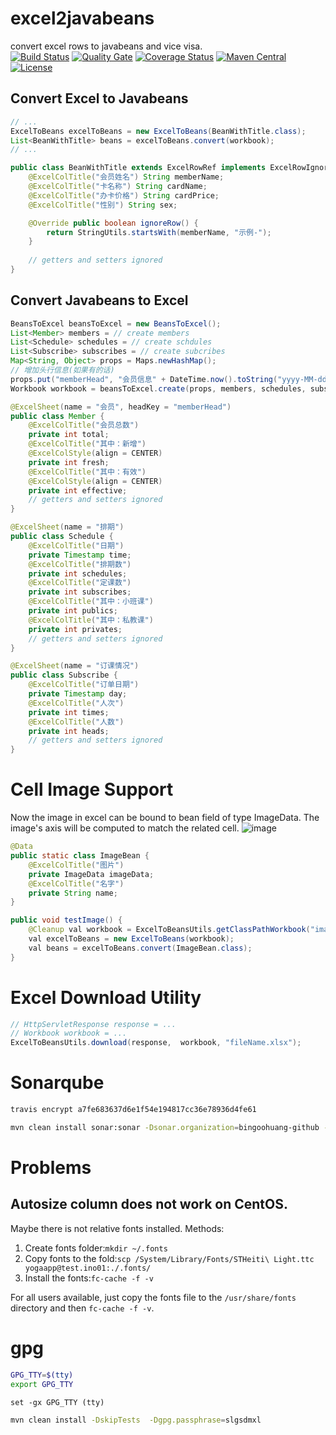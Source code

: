 # excel2javabeans
convert excel rows to javabeans and vice visa.
<br/>
[![Build Status](https://travis-ci.org/bingoohuang/excel2javabeans.svg?branch=master)](https://travis-ci.org/bingoohuang/excel2javabeans)
[![Quality Gate](https://sonarqube.com/api/badges/gate?key=com.github.bingoohuang%3Aexcel2javabeans)](https://sonarqube.com/dashboard/index/com.github.bingoohuang%3Aexcel2javabeans)
[![Coverage Status](https://coveralls.io/repos/github/bingoohuang/excel2javabeans/badge.svg?branch=master)](https://coveralls.io/github/bingoohuang/excel2javabeans?branch=master)
[![Maven Central](https://maven-badges.herokuapp.com/maven-central/com.github.bingoohuang/excel2javabeans/badge.svg?style=flat-square)](https://maven-badges.herokuapp.com/maven-central/com.github.bingoohuang/excel2javabeans/)
[![License](http://img.shields.io/:license-apache-brightgreen.svg)](http://www.apache.org/licenses/LICENSE-2.0.html)


## Convert Excel to Javabeans

```java
// ... 
ExcelToBeans excelToBeans = new ExcelToBeans(BeanWithTitle.class);
List<BeanWithTitle> beans = excelToBeans.convert(workbook);
// ...
```

```java
public class BeanWithTitle extends ExcelRowRef implements ExcelRowIgnorable {
    @ExcelColTitle("会员姓名") String memberName;
    @ExcelColTitle("卡名称") String cardName;
    @ExcelColTitle("办卡价格") String cardPrice;
    @ExcelColTitle("性别") String sex;

    @Override public boolean ignoreRow() {
        return StringUtils.startsWith(memberName, "示例-");
    }
    
    // getters and setters ignored
}
```

## Convert Javabeans to Excel
```java
BeansToExcel beansToExcel = new BeansToExcel();
List<Member> members = // create members
List<Schedule> schedules = // create schdules
List<Subscribe> subscribes = // create subcribes
Map<String, Object> props = Maps.newHashMap();
// 增加头行信息(如果有的话)
props.put("memberHead", "会员信息" + DateTime.now().toString("yyyy-MM-dd"));
Workbook workbook = beansToExcel.create(props, members, schedules, subscribes);
```

```java
@ExcelSheet(name = "会员", headKey = "memberHead")
public class Member {
    @ExcelColTitle("会员总数")
    private int total;
    @ExcelColTitle("其中：新增")
    @ExcelColStyle(align = CENTER)
    private int fresh;
    @ExcelColTitle("其中：有效")
    @ExcelColStyle(align = CENTER)
    private int effective;
    // getters and setters ignored
}

@ExcelSheet(name = "排期")
public class Schedule {
    @ExcelColTitle("日期")
    private Timestamp time;
    @ExcelColTitle("排期数")
    private int schedules;
    @ExcelColTitle("定课数")
    private int subscribes;
    @ExcelColTitle("其中：小班课")
    private int publics;
    @ExcelColTitle("其中：私教课")
    private int privates;
    // getters and setters ignored
}

@ExcelSheet(name = "订课情况")
public class Subscribe {
    @ExcelColTitle("订单日期")
    private Timestamp day;
    @ExcelColTitle("人次")
    private int times;
    @ExcelColTitle("人数")
    private int heads;
    // getters and setters ignored
}

```

# Cell Image Support
Now the image in excel can be bound to bean field of type ImageData.
The image's axis will be computed to match the related cell. 
![image](https://user-images.githubusercontent.com/1940588/33408499-c5489ba4-d5b1-11e7-86ee-10913dd1eaef.png)


```java
@Data
public static class ImageBean {
    @ExcelColTitle("图片")
    private ImageData imageData;
    @ExcelColTitle("名字")
    private String name;
}

public void testImage() {
    @Cleanup val workbook = ExcelToBeansUtils.getClassPathWorkbook("images.xls");
    val excelToBeans = new ExcelToBeans(workbook);
    val beans = excelToBeans.convert(ImageBean.class);
}
```


# Excel Download Utility
```java
// HttpServletResponse response = ...
// Workbook workbook = ...
ExcelToBeansUtils.download(response,  workbook, "fileName.xlsx");
```

# Sonarqube
```bash
travis encrypt a7fe683637d6e1f54e194817cc36e78936d4fe61

mvn clean install sonar:sonar -Dsonar.organization=bingoohuang-github -Dsonar.host.url=https://sonarqube.com -Dsonar.login=a7fe683637d6e1f54e194817cc36e78936d4fe61
```

# Problems
## Autosize column does not work on CentOS.
Maybe there is not relative fonts installed. Methods: 
1. Create fonts folder:`mkdir ~/.fonts` 
2. Copy fonts to the fold:`scp /System/Library/Fonts/STHeiti\ Light.ttc yogaapp@test.ino01:./.fonts/`
3. Install the fonts:`fc-cache -f -v`

For all users available, just copy the fonts file to the `/usr/share/fonts` directory and then `fc-cache -f -v`.

# gpg
```bash
GPG_TTY=$(tty)
export GPG_TTY
```

```fish
set -gx GPG_TTY (tty)
```

```bash
mvn clean install -DskipTests  -Dgpg.passphrase=slgsdmxl
```